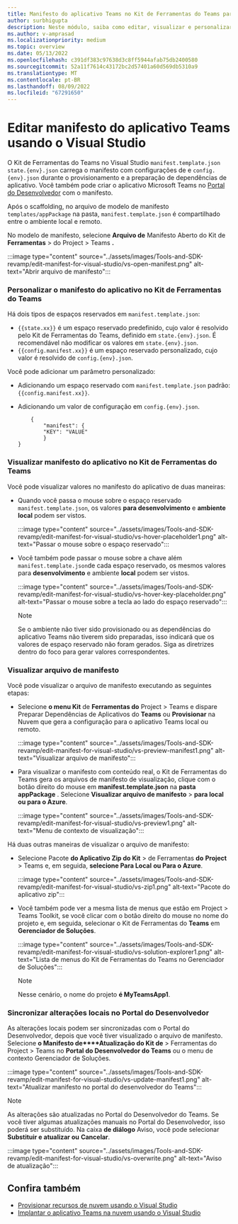 ```yaml
---
title: Manifesto do aplicativo Teams no Kit de Ferramentas do Teams para Visual Studio
author: surbhigupta
description: Neste módulo, saiba como editar, visualizar e personalizar o Manifesto do Aplicativo teams em um ambiente diferente para o Visual Studio.
ms.author: v-amprasad
ms.localizationpriority: medium
ms.topic: overview
ms.date: 05/13/2022
ms.openlocfilehash: c391df383c97638d3c8ff5944afab75db2400580
ms.sourcegitcommit: 52a11f7614c43172bc2d57401a60d569db5310a9
ms.translationtype: MT
ms.contentlocale: pt-BR
ms.lasthandoff: 08/09/2022
ms.locfileid: "67291650"
---
```

# <a name="edit-teams-app-manifest-using-visual-studio"></a>Editar manifesto do aplicativo Teams usando o Visual Studio

O Kit de Ferramentas do Teams no Visual Studio `manifest.template.json` `state.{env}.json` carrega o manifesto com configurações de e `config.{env}.json` durante o provisionamento e a preparação de dependências de aplicativo. Você também pode criar o aplicativo Microsoft Teams no [Portal do Desenvolvedor](https://dev.teams.microsoft.com/apps) com o manifesto.

Após o scaffolding, no arquivo de modelo de manifesto `templates/appPackage` na pasta, `manifest.template.json` é compartilhado entre o ambiente local e remoto.

No modelo de manifesto, selecione **Arquivo de** Manifesto Aberto do Kit de **Ferramentas** >  do Project  >  Teams **.**

:::image type="content" source="../assets/images/Tools-and-SDK-revamp/edit-manifest-for-visual-studio/vs-open-manifest.png" alt-text="Abrir arquivo de manifesto":::

### <a name="customize-app-manifest-in-teams-toolkit"></a>Personalizar o manifesto do aplicativo no Kit de Ferramentas do Teams

Há dois tipos de espaços reservados em `manifest.template.json`:

- `{{state.xx}}` é um espaço reservado predefinido, cujo valor é resolvido pelo Kit de Ferramentas do Teams, definido em `state.{env}.json`. É recomendável não modificar os valores em `state.{env}.json`.
- `{{config.manifest.xx}}` é um espaço reservado personalizado, cujo valor é resolvido de `config.{env}.json`.

Você pode adicionar um parâmetro personalizado:

- Adicionando um espaço reservado com `manifest.template.json` padrão: `{{config.manifest.xx}}`.
- Adicionando um valor de configuração em `config.{env}.json`.

    ```
        {
            "manifest": {
            "KEY": "VALUE"
            }
    }
    ```

### <a name="preview-app-manifest-in-teams-toolkit"></a>Visualizar manifesto do aplicativo no Kit de Ferramentas do Teams

Você pode visualizar valores no manifesto do aplicativo de duas maneiras:

- Quando você passa o mouse sobre o espaço reservado `manifest.template.json`, os valores **para desenvolvimento** e **ambiente local** podem ser vistos.

   :::image type="content" source="../assets/images/Tools-and-SDK-revamp/edit-manifest-for-visual-studio/vs-hover-placeholder1.png" alt-text="Passar o mouse sobre o espaço reservado":::

- Você também pode passar o mouse sobre a chave além `manifest.template.json`de cada espaço reservado, os mesmos valores para **desenvolvimento** e ambiente **local** podem ser vistos.

   :::image type="content" source="../assets/images/Tools-and-SDK-revamp/edit-manifest-for-visual-studio/vs-hover-key-placeholder.png" alt-text="Passar o mouse sobre a tecla ao lado do espaço reservado":::

   > [!NOTE]
   > Se o ambiente não tiver sido provisionado ou as dependências do aplicativo Teams não tiverem sido preparadas, isso indicará que os valores de espaço reservado não foram gerados. Siga as diretrizes dentro do foco para gerar valores correspondentes.

### <a name="preview-manifest-file"></a>Visualizar arquivo de manifesto

Você pode visualizar o arquivo de manifesto executando as seguintes etapas:

- Selecione **o menu Kit** de **Ferramentas do** Project  >  Teams e dispare Preparar Dependências de Aplicativos do **Teams** ou **Provisionar** na Nuvem que gera a configuração para o aplicativo Teams local ou remoto.

   :::image type="content" source="../assets/images/Tools-and-SDK-revamp/edit-manifest-for-visual-studio/vs-preview-manifest1.png" alt-text="Visualizar arquivo de manifesto":::

- Para visualizar o manifesto com conteúdo real, o Kit de Ferramentas do Teams gera os arquivos de manifesto de visualização, clique com o botão direito do mouse em **manifest.template.json** na **pasta appPackage** . Selecione **Visualizar arquivo de manifesto** > **para local** **ou para o Azure**.

   :::image type="content" source="../assets/images/Tools-and-SDK-revamp/edit-manifest-for-visual-studio/vs-preview1.png" alt-text="Menu de contexto de visualização":::

Há duas outras maneiras de visualizar o arquivo de manifesto:

- Selecione Pacote **do Aplicativo Zip do Kit** >  de Ferramentas **do** **Project** >  Teams e, em seguida, **selecione Para Local** **ou Para o Azure**.

    :::image type="content" source="../assets/images/Tools-and-SDK-revamp/edit-manifest-for-visual-studio/vs-zip1.png" alt-text="Pacote do aplicativo zip":::

- Você também pode ver a mesma lista de menus que estão em Project > Teams Toolkit, se você clicar com o botão direito do mouse no nome do projeto e, em seguida, selecionar o Kit de Ferramentas do **Teams** em **Gerenciador de Soluções**.

    :::image type="content" source="../assets/images/Tools-and-SDK-revamp/edit-manifest-for-visual-studio/vs-solution-explorer1.png" alt-text="Lista de menus do Kit de Ferramentas do Teams no Gerenciador de Soluções":::

    > [!NOTE]
    >Nesse cenário, o nome do projeto **é MyTeamsApp1**.

### <a name="sync-local-changes-to-developer-portal"></a>Sincronizar alterações locais no Portal do Desenvolvedor

As alterações locais podem ser sincronizadas com o Portal do Desenvolvedor, depois que você tiver visualizado o arquivo de manifesto. Selecione **o Manifesto de****Atualização do Kit de** >  Ferramentas do Project  >  Teams no **Portal do Desenvolvedor do Teams** ou o menu de contexto Gerenciador de Soluções.

:::image type="content" source="../assets/images/Tools-and-SDK-revamp/edit-manifest-for-visual-studio/vs-update-manifest1.png" alt-text="Atualizar manifesto no portal do desenvolvedor do Teams":::

> [!NOTE]
> As alterações são atualizadas no Portal do Desenvolvedor do Teams. Se você tiver algumas atualizações manuais no Portal do Desenvolvedor, isso poderá ser substituído. Na caixa **de diálogo** Aviso, você pode selecionar **Substituir e atualizar ou** **Cancelar**.

:::image type="content" source="../assets/images/Tools-and-SDK-revamp/edit-manifest-for-visual-studio/vs-overwrite.png" alt-text="Aviso de atualização":::

## <a name="see-also"></a>Confira também

- [Provisionar recursos de nuvem usando o Visual Studio](provision-cloud-resources.md)
- [Implantar o aplicativo Teams na nuvem usando o Visual Studio](deploy-teams-app.md)
